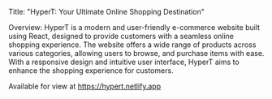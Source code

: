Title: "HyperT: Your Ultimate Online Shopping Destination"

Overview: HyperT is a modern and user-friendly e-commerce website built using React, designed to provide customers with a seamless online shopping experience. The website offers a wide range of products across various categories, allowing users to browse, and purchase items with ease. With a responsive design and intuitive user interface, HyperT aims to enhance the shopping experience for customers.

Available for view at https://hypert.netlify.app